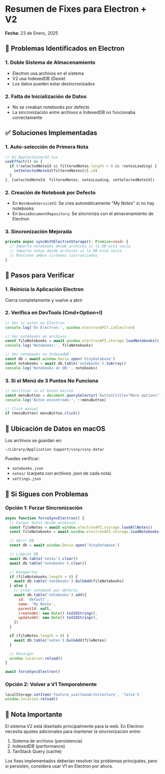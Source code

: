 # Resumen de Fixes para Electron + V2

**Fecha:** 23 de Enero, 2025

## 🔧 Problemas Identificados en Electron

### 1. **Doble Sistema de Almacenamiento**

- Electron usa archivos en el sistema
- V2 usa IndexedDB (Dexie)
- Los datos pueden estar desincronizados

### 2. **Falta de Inicialización de Datos**

- No se creaban notebooks por defecto
- La sincronización entre archivos e IndexedDB no funcionaba correctamente

## ✅ Soluciones Implementadas

### 1. **Auto-selección de Primera Nota**

```typescript
// En AppContainerV2.tsx
useEffect(() => {
  if (!selectedNoteId && filteredNotes.length > 0 && !notesLoading) {
    setSelectedNoteId(filteredNotes[0].id)
  }
}, [selectedNoteId, filteredNotes, notesLoading, setSelectedNoteId])
```

### 2. **Creación de Notebook por Defecto**

- En `NotebookServiceV2`: Se crea automáticamente "My Notes" si no hay notebooks
- En `DexieDocumentRepository`: Se sincroniza con el almacenamiento de Electron

### 3. **Sincronización Mejorada**

```typescript
private async syncWithElectronStorage(): Promise<void> {
  // Importa notebooks desde archivos si la DB está vacía
  // Importa notas desde archivos si la DB está vacía
  // Mantiene ambos sistemas sincronizados
}
```

## 🚀 Pasos para Verificar

### 1. **Reinicia la Aplicación Electron**

Cierra completamente y vuelve a abrir

### 2. **Verifica en DevTools** (Cmd+Option+I)

```javascript
// Ver si estás en Electron
console.log('En Electron:', window.electronAPI?.isElectron)

// Ver notebooks en archivos
const fileNotebooks = await window.electronAPI.storage.loadNotebooks()
console.log('Notebooks:', fileNotebooks)

// Ver notebooks en IndexedDB
const db = await window.Dexie.open('VinyDatabase')
const notebooks = await db.table('notebooks').toArray()
console.log('Notebooks en DB:', notebooks)
```

### 3. **Si el Menú de 3 Puntos No Funciona**

```javascript
// Verificar si el botón existe
const menuButton = document.querySelector('button[title="More options"]')
console.log('Botón encontrado:', !!menuButton)

// Click manual
if (menuButton) menuButton.click()
```

## 📁 Ubicación de Datos en macOS

Los archivos se guardan en:

```
~/Library/Application Support/viny/viny-data/
```

Puedes verificar:

- `notebooks.json`
- `notes/` (carpeta con archivos .json de cada nota)
- `settings.json`

## 🔄 Si Sigues con Problemas

### Opción 1: Forzar Sincronización

```javascript
async function forceSyncElectron() {
  // Cargar datos desde archivos
  const fileNotes = await window.electronAPI.storage.loadAllNotes()
  const fileNotebooks = await window.electronAPI.storage.loadNotebooks()

  // Abrir DB
  const db = await window.Dexie.open('VinyDatabase')

  // Limpiar DB
  await db.table('notes').clear()
  await db.table('notebooks').clear()

  // Reimportar
  if (fileNotebooks.length > 0) {
    await db.table('notebooks').bulkAdd(fileNotebooks)
  } else {
    // Crear notebook por defecto
    await db.table('notebooks').add({
      id: 'default',
      name: 'My Notes',
      parentId: null,
      createdAt: new Date().toISOString(),
      updatedAt: new Date().toISOString(),
    })
  }

  if (fileNotes.length > 0) {
    await db.table('notes').bulkAdd(fileNotes)
  }

  // Recargar
  window.location.reload()
}

await forceSyncElectron()
```

### Opción 2: Volver a V1 Temporalmente

```javascript
localStorage.setItem('feature_useCleanArchitecture', 'false')
window.location.reload()
```

## 📝 Nota Importante

El sistema V2 está diseñado principalmente para la web. En Electron necesita ajustes adicionales para mantener la sincronización entre:

1. Sistema de archivos (persistencia)
2. IndexedDB (performance)
3. TanStack Query (cache)

Los fixes implementados deberían resolver los problemas principales, pero si persisten, considera usar V1 en Electron por ahora.

